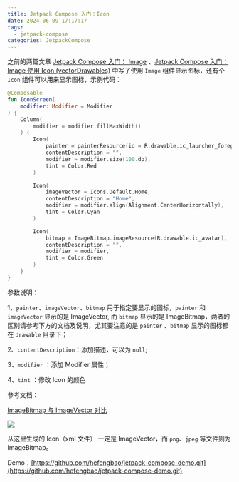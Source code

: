 ```yaml
---
title: Jetpack Compose 入门：Icon
date: 2024-06-09 17:17:17
tags:
  - jetpack-compose
categories: JetpackCompose
---
```

之前的两篇文章 [Jetpack Compose 入门： Image](./jetpack-compose-tutorial-05-image) 、[Jetpack Compose 入门：Image 使用 Icon (vectorDrawables)](./jetpack-compose-tutorial-08-image-use-vectordrawables-imagevector-painter) 中写了使用 `Image` 组件显示图标，还有个 `Icon` 组件可以用来显示图标，示例代码：

```kotlin
@Composable
fun IconScreen(
    modifier: Modifier = Modifier
) {
    Column(
        modifier = modifier.fillMaxWidth()
    ) {
        Icon(
            painter = painterResource(id = R.drawable.ic_launcher_foreground),
            contentDescription = "",
            modifier = modifier.size(100.dp),
            tint = Color.Red
        )

        Icon(
            imageVector = Icons.Default.Home,
            contentDescription = "Home",
            modifier = modifier.align(Alignment.CenterHorizontally),
            tint = Color.Cyan
        )

        Icon(
            bitmap = ImageBitmap.imageResource(R.drawable.ic_avatar),
            contentDescription = "",
            modifier = modifier,
            tint = Color.Green
        )
    }
}
```

参数说明：

1、`painter`、`imageVector`、`bitmap` 用于指定要显示的图标，`painter` 和 `imageVector` 显示的是 ImageVector, 而 `bitmap` 显示的是 ImageBitmap，两者的区别请参考下方的文档及说明，尤其要注意的是 `painter` 、`bitmap` 显示的图标都在 `drawable` 目录下；

2、`contentDescription`：添加描述，可以为 `null`;

3、`modifier` ：添加 Modifier 属性；

4、`tint` ：修改 Icon 的颜色

参考文档： 

[ImageBitmap 与 ImageVector 对比](https://developer.android.google.cn/jetpack/compose/graphics/images/compare?hl=zh-cn)

![](images/202308/8tsRie7gPGvhTw7cPozcaWImPT9vjx8XjUqTQYGl.png)

从这里生成的 Icon（xml 文件） 一定是 ImageVector，而 `png`、`jpeg` 等文件则为 ImageBitmap。

Demo：[https://github.com/hefengbao/jetpack-compose-demo.git](https://github.com/hefengbao/jetpack-compose-demo.git)